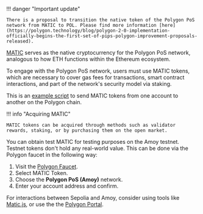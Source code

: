 !!! danger "Important update"

    There is a proposal to transition the native token of the Polygon PoS network from MATIC to POL. Please find more information [here](https://polygon.technology/blog/polygon-2-0-implementation-officially-begins-the-first-set-of-pips-polygon-improvement-proposals-released).

[MATIC](https://etherscan.io/token/0x7D1AfA7B718fb893dB30A3aBc0Cfc608AaCfeBB0) serves as the native cryptocurrency for the Polygon PoS network, analogous to how ETH functions within the Ethereum ecosystem.

To engage with the Polygon PoS network, users must use MATIC tokens, which are necessary to cover gas fees for transactions, smart contract interactions, and part of the network's security model via staking.

This is an [example script](https://gist.github.com/rahuldamodar94/ea3bc4c551e6fc2d318767dcd7e5bffe) to send MATIC tokens from one account to another on the Polygon chain.

!!! info "Acquiring MATIC"

    MATIC tokens can be acquired through methods such as validator rewards, staking, or by purchasing them on the open market.

You can obtain test MATIC for testing purposes on the Amoy testnet. Testnet tokens don't hold any real-world value. This can be done via the Polygon faucet in the following way:

1. Visit the [Polygon Faucet](https://faucet.polygon.technology/).
2. Select MATIC Token.
3. Choose the **Polygon PoS (Amoy)** network.
4. Enter your account address and confirm.

For interactions between Sepolia and Amoy, consider using tools like [Matic.js](https://maticnetwork.github.io/matic.js/), or use the the [Polygon Portal](https://portal.polygon.technology/).
